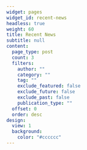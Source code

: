 ```yaml
---
widget: pages
widget_id: recent-news
headless: true
weight: 60
title: Recent News
subtitle: null
content:
  page_type: post
  count: 3
  filters:
    author: ""
    category: ""
    tag: ""
    exclude_featured: false
    exclude_future: false
    exclude_past: false
    publication_type: ""
  offset: 0
  order: desc
design:
  view: 1
  background:
    color: "#cccccc"
---
```


